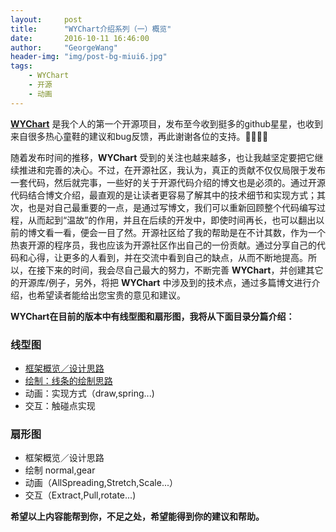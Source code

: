 ```yaml
---
layout:     post
title:      "WYChart介绍系列（一）概览"
date:       2016-10-11 16:46:00
author:     "GeorgeWang"
header-img: "img/post-bg-miui6.jpg"
tags:
    - WYChart
    - 开源
    - 动画
---
```




**[WYChart](https://github.com/GeorgeWang03/WYChart)** 是我个人的第一个开源项目，发布至今收到挺多的github星星，也收到来自很多热心童鞋的建议和bug反馈，再此谢谢各位的支持。🎁🎁🍻🍻

随着发布时间的推移，**WYChart** 受到的关注也越来越多，也让我越坚定要把它继续推进和完善的决心。不过，在开源社区，我认为，真正的贡献不仅仅局限于发布一套代码，然后就完事，一些好的关于开源代码介绍的博文也是必须的。通过开源代码结合博文介绍，最直观的是让读者更容易了解其中的技术细节和实现方式；其次，也是对自己最重要的一点，是通过写博文，我们可以重新回顾整个代码编写过程，从而起到“温故”的作用，并且在后续的开发中，即使时间再长，也可以翻出以前的博文看一看，便会一目了然。开源社区给了我的帮助是在不计其数，作为一个热衷开源的程序员，我也应该为开源社区作出自己的一份贡献。通过分享自己的代码和心得，让更多的人看到，并在交流中看到自己的缺点，从而不断地提高。所以，在接下来的时间，我会尽自己最大的努力，不断完善 **WYChart**，并创建其它的开源库/例子，另外，将把 **WYChart** 中涉及到的技术点，通过多篇博文进行介绍，也希望读者能给出您宝贵的意见和建议。

**WYChart在目前的版本中有线型图和扇形图，我将从下面目录分篇介绍：**

### 线型图
* [框架概览／设计思路](http://blog.oneinbest.com/2016/10/12/WYChart介绍系列-二-线型图的框架概览及设计思路)
* [绘制：线条的绘制思路](http://blog.oneinbest.com/2016/10/15/WYChart-介绍系列-三-线型图绘制)
* 动画：实现方式（draw,spring...)
* 交互：触碰点实现

### 扇形图
* 框架概览／设计思路
* 绘制 normal,gear
* 动画（AllSpreading,Stretch,Scale...）
* 交互（Extract,Pull,rotate...)
	
**希望以上内容能帮到你，不足之处，希望能得到你的建议和帮助。**